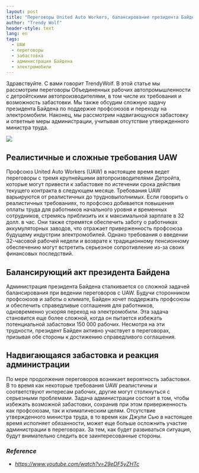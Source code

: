 ```yaml
---
layout: post
title: "Переговоры United Auto Workers, балансирование президента Байдена и надвигающаяся забастовка"
author: "Trendy Wolf"
header-style: text
lang: en
tags:
  - UAW
  - переговоры
  - забастовка
  - администрация Байдена
  - электромобили
---
```


Здравствуйте. С вами говорит TrendyWolf. В этой статье мы рассмотрим переговоры Объединенных рабочих автопромышленности с детройтскими автопроизводителями, в том числе их требования и возможность забастовки. Мы также обсудим сложную задачу президента Байдена по поддержке профсоюзов и переходу на электромобили. Наконец, мы рассмотрим надвигающуюся забастовку и ответные меры администрации, учитывая отсутствие утвержденного министра труда.

<img
    src="https://i.ytimg.com/vi/29eDF5yZHTc/hqdefault.jpg"
/>


## Реалистичные и сложные требования UAW
Профсоюз United Auto Workers (UAW) в настоящее время ведет переговоры с тремя крупнейшими автопроизводителями Детройта, которые могут привести к забастовке по истечении срока действия текущего контракта в следующем месяце. Требования UAW варьируются от реалистичных до трудновыполнимых. Если говорить о реалистичных требованиях, то профсоюз добивается повышения оплаты труда для работников начального уровня и временных сотрудников, стремясь приблизить их к максимальной зарплате в 32 долл. в час. Они также стремятся обеспечить заботу о работниках аккумуляторных заводов, что отражает приверженность профсоюза будущему индустрии электромобилей. Однако требования о введении 32-часовой рабочей недели и возврате к традиционному пенсионному обеспечению могут встретить серьезное сопротивление из-за своих финансовых последствий.

## Балансирующий акт президента Байдена
Администрация президента Байдена сталкивается со сложной задачей балансирования при ведении переговоров с UAW. Будучи сторонником профсоюзов и заботы о климате, Байден хочет поддержать профсоюзы и обеспечить справедливые соглашения для работников, одновременно ускоряя переход на электромобили. Эта задача становится еще более сложной, когда он пытается избежать потенциальной забастовки 150 000 рабочих. Несмотря на эти трудности, президент Байден активно участвует в переговорах, призывая обе стороны к достижению справедливого соглашения.

## Надвигающаяся забастовка и реакция администрации
По мере продолжения переговоров возникает вероятность забастовки. В то время как некоторые требования UAW реалистичны и соответствуют интересам рабочих, другие могут столкнуться с серьезными проблемами. Задача администрации состоит в том, чтобы избежать возможной забастовки, сохранив при этом приверженность как профсоюзам, так и климатическим целям. Отсутствие утвержденного министра труда, в то время как Джули Сью в настоящее время исполняет обязанности, может еще больше осложнить участие администрации в переговорах. За тем, как будет развиваться ситуация, будут внимательно следить все заинтересованные стороны.


### _Reference_
- _https://www.youtube.com/watch?v=29eDF5yZHTc_

